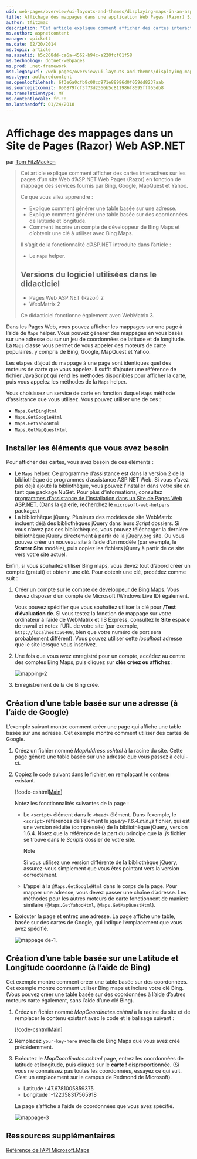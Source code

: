 ```yaml
---
uid: web-pages/overview/ui-layouts-and-themes/displaying-maps-in-an-aspnet-web-pages-site
title: Affichage des mappages dans une application Web Pages (Razor) Site | Documents Microsoft
author: tfitzmac
description: "Cet article explique comment afficher des cartes interactives sur les pages d’un site Web d’ASP.NET Web Pages (Razor) en fonction de mappage des services fournis par Bing, Google, Ma..."
ms.author: aspnetcontent
manager: wpickett
ms.date: 02/20/2014
ms.topic: article
ms.assetid: b5c268dd-ca6a-4562-b94c-a220fcf01f58
ms.technology: dotnet-webpages
ms.prod: .net-framework
msc.legacyurl: /web-pages/overview/ui-layouts-and-themes/displaying-maps-in-an-aspnet-web-pages-site
msc.type: authoredcontent
ms.openlocfilehash: 6f3e6a0cfb8c08cd971e88986d0f059dd8237aab
ms.sourcegitcommit: 060879fcf3f73d2366b5c811986f8695fff65db8
ms.translationtype: MT
ms.contentlocale: fr-FR
ms.lasthandoff: 01/24/2018
---
```

<a name="displaying-maps-in-an-aspnet-web-pages-razor-site"></a>Affichage des mappages dans un Site de Pages (Razor) Web ASP.NET
====================
par [Tom FitzMacken](https://github.com/tfitzmac)

> Cet article explique comment afficher des cartes interactives sur les pages d’un site Web d’ASP.NET Web Pages (Razor) en fonction de mappage des services fournis par Bing, Google, MapQuest et Yahoo.
> 
> Ce que vous allez apprendre :
> 
> - Explique comment générer une table basée sur une adresse.
> - Explique comment générer une table basée sur des coordonnées de latitude et longitude.
> - Comment inscrire un compte de développeur de Bing Maps et d’obtenir une clé à utiliser avec Bing Maps.
> 
> Il s’agit de la fonctionnalité d’ASP.NET introduite dans l’article :
> 
> - Le `Maps` helper.
>   
> 
> ## <a name="software-versions-used-in-the-tutorial"></a>Versions du logiciel utilisées dans le didacticiel
> 
> 
> - Pages Web ASP.NET (Razor) 2
> - WebMatrix 2
>   
> 
> Ce didacticiel fonctionne également avec WebMatrix 3.


Dans les Pages Web, vous pouvez afficher les mappages sur une page à l’aide de `Maps` helper. Vous pouvez générer des mappages en vous basés sur une adresse ou sur un jeu de coordonnées de latitude et de longitude. La `Maps` classe vous permet de vous appeler des moteurs de carte populaires, y compris de Bing, Google, MapQuest et Yahoo.

Les étapes d’ajout du mappage à une page sont identiques quel des moteurs de carte que vous appelez. Il suffit d’ajouter une référence de fichier JavaScript qui rend les méthodes disponibles pour afficher la carte, puis vous appelez les méthodes de la `Maps` helper.

Vous choisissez un service de carte en fonction duquel `Maps` méthode d’assistance que vous utilisez. Vous pouvez utiliser une de ces :

- `Maps.GetBingHtml`
- `Maps.GetGoogleHtml`
- `Maps.GetYahooHtml`
- `Maps.GetMapQuestHtml`

## <a name="installing-the-pieces-you-need"></a>Installer les éléments que vous avez besoin

Pour afficher des cartes, vous avez besoin de ces éléments :

- Le `Maps` helper. Ce programme d’assistance est dans la version 2 de la bibliothèque de programmes d’assistance ASP.NET Web. Si vous n’avez pas déjà ajouté la bibliothèque, vous pouvez l’installer dans votre site en tant que package NuGet. Pour plus d’informations, consultez [programmes d’assistance de l’installation dans un Site de Pages Web ASP.NET](https://go.microsoft.com/fwlink/?LinkId=252372). (Dans la galerie, recherchez le `microsoft-web-helpers` package.)
- La bibliothèque jQuery. Plusieurs des modèles de site WebMatrix incluent déjà des bibliothèques jQuery dans leurs *Script* dossiers. Si vous n’avez pas ces bibliothèques, vous pouvez télécharger la dernière bibliothèque jQuery directement à partir de la [jQuery.org](http://jQuery.org) site. Ou vous pouvez créer un nouveau site à l’aide d’un modèle (par exemple, le **Starter Site** modèle), puis copiez les fichiers jQuery à partir de ce site vers votre site actuel.

Enfin, si vous souhaitez utiliser Bing maps, vous devez tout d’abord créer un compte (gratuit) et obtenir une clé. Pour obtenir une clé, procédez comme suit :

1. Créer un compte sur le [compte de développeur de Bing Maps](https://www.microsoft.com/maps/developers/web.aspx). Vous devez disposer d’un compte de Microsoft (Windows Live ID) également.

    Vous pouvez spécifier que vous souhaitez utiliser la clé pour **/Test d’évaluation de**. Si vous testez la fonction de mappage sur votre ordinateur à l’aide de WebMatrix et IIS Express, consultez le **Site** espace de travail et notez l’URL de votre site (par exemple, `http://localhost:50408`, bien que votre numéro de port sera probablement différent). Vous pouvez utiliser cette *localhost* adresse que le site lorsque vous inscrivez.
2. Une fois que vous avez enregistré pour un compte, accédez au centre des comptes Bing Maps, puis cliquez sur **clés créez ou affichez**:

    ![mapping-2](displaying-maps-in-an-aspnet-web-pages-site/_static/image1.png)
3. Enregistrement de la clé Bing crée.

## <a name="creating-a-map-based-on-an-address-using-google"></a>Création d’une table basée sur une adresse (à l’aide de Google)

L’exemple suivant montre comment créer une page qui affiche une table basée sur une adresse. Cet exemple montre comment utiliser des cartes de Google.

1. Créez un fichier nommé *MapAddress.cshtml* à la racine du site. Cette page génère une table basée sur une adresse que vous passez à celui-ci.
2. Copiez le code suivant dans le fichier, en remplaçant le contenu existant.

    [!code-cshtml[Main](displaying-maps-in-an-aspnet-web-pages-site/samples/sample1.cshtml)]

    Notez les fonctionnalités suivantes de la page :

    - Le `<script>` élément dans le `<head>` élément. Dans l’exemple, le `<script>` références de l’élément le *jquery-1.6.4.min.js* fichier, qui est une version réduite (compressée) de la bibliothèque jQuery, version 1.6.4. Notez que la référence de la part du principe que la *.js* fichier se trouve dans le *Scripts* dossier de votre site. 

        > [!NOTE]
        > Si vous utilisez une version différente de la bibliothèque jQuery, assurez-vous simplement que vous êtes pointant vers la version correctement.
    - L’appel à la `@Maps.GetGoogleHtml` dans le corps de la page. Pour mapper une adresse, vous devez passer une chaîne d’adresse. Les méthodes pour les autres moteurs de carte fonctionnent de manière similaire (`@Maps.GetYahooHtml`, `@Maps.GetMapQuestHtml`).
- Exécuter la page et entrez une adresse. La page affiche une table, basée sur des cartes de Google, qui indique l’emplacement que vous avez spécifié.

    ![mappage de-1.](displaying-maps-in-an-aspnet-web-pages-site/_static/image2.png)

## <a name="creating-a-map-based-on-latitude-and-longitude-coordinates-using-bing"></a>Création d’une table basée sur une Latitude et Longitude coordonne (à l’aide de Bing)

Cet exemple montre comment créer une table basée sur des coordonnées. Cet exemple montre comment utiliser Bing maps et inclure votre clé Bing. (Vous pouvez créer une table basée sur des coordonnées à l’aide d’autres moteurs carte également, sans l’aide d’une clé Bing).

1. Créez un fichier nommé *MapCoordinates.cshtml* à la racine du site et de remplacer le contenu existant avec le code et le balisage suivant :

    [!code-cshtml[Main](displaying-maps-in-an-aspnet-web-pages-site/samples/sample2.cshtml)]
2. Remplacez `your-key-here` avec la clé Bing Maps que vous avez créé précédemment.
3. Exécutez le *MapCoordinates.cshtml* page, entrez les coordonnées de latitude et longitude, puis cliquez sur le **carte !** disproportionnée. (Si vous ne connaissez pas toutes les coordonnées, essayez ce qui suit. C’est un emplacement sur le campus de Redmond de Microsoft).

    - Latitude : 47.6781005859375
    - Longitude :-122.158317565918

    La page s’affiche à l’aide de coordonnées que vous avez spécifié.

    ![mappage-3](displaying-maps-in-an-aspnet-web-pages-site/_static/image3.png)

<a id="Additional_Resources"></a>
## <a name="additional-resources"></a>Ressources supplémentaires


[Référence de l’API Microsoft.Maps](https://msdn.microsoft.com/library/gg427611.aspx)
